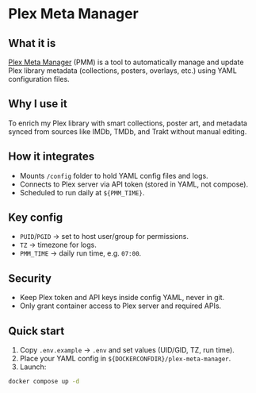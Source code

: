 # Plex Meta Manager

## What it is
[Plex Meta Manager](https://github.com/meisnate12/Plex-Meta-Manager) (PMM) is a tool to
automatically manage and update Plex library metadata (collections, posters, overlays, etc.)
using YAML configuration files.

## Why I use it
To enrich my Plex library with smart collections, poster art, and metadata synced from sources
like IMDb, TMDb, and Trakt without manual editing.

## How it integrates
- Mounts `/config` folder to hold YAML config files and logs.
- Connects to Plex server via API token (stored in YAML, not compose).
- Scheduled to run daily at `${PMM_TIME}`.

## Key config
- `PUID`/`PGID` → set to host user/group for permissions.
- `TZ` → timezone for logs.
- `PMM_TIME` → daily run time, e.g. `07:00`.

## Security
- Keep Plex token and API keys inside config YAML, never in git.
- Only grant container access to Plex server and required APIs.

## Quick start
1. Copy `.env.example` → `.env` and set values (UID/GID, TZ, run time).
2. Place your YAML config in `${DOCKERCONFDIR}/plex-meta-manager`.
3. Launch:
```bash
docker compose up -d
```
